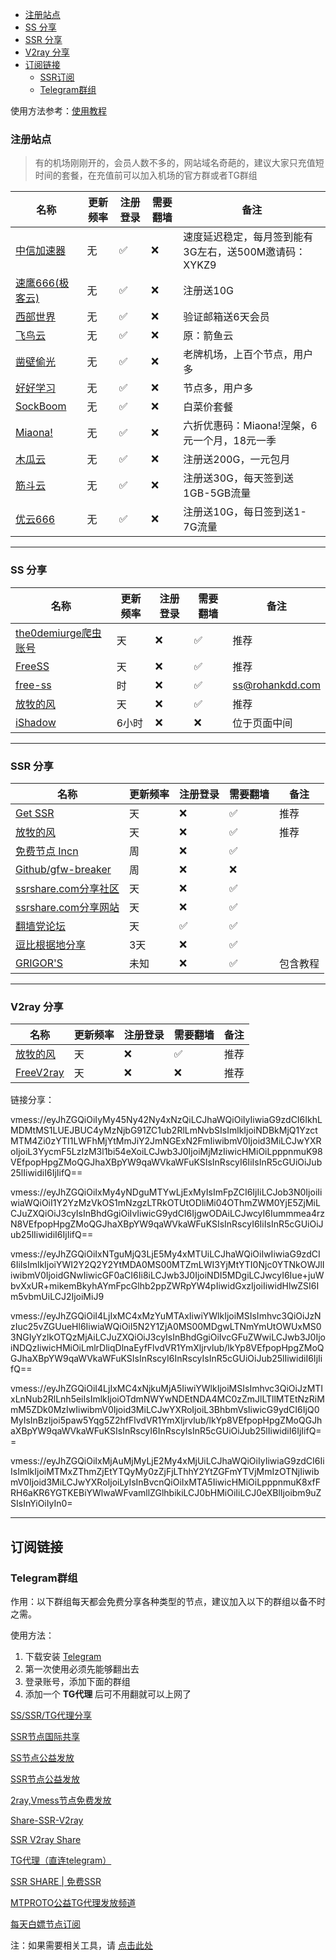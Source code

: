 - [注册站点](#注册站点)
- [SS 分享](#ss-分享)
- [SSR 分享](#ssr-分享)
- [V2ray 分享](#v2ray-分享)
- [订阅链接](#订阅链接)
	- [SSR订阅](#ssr订阅)
	- [Telegram群组](#telegram群组)


使用方法参考：[使用教程](README.md#使用教程)


### 注册站点

> 有的机场刚刚开的，会员人数不多的，网站域名奇葩的，建议大家只充值短时间的套餐，在充值前可以加入机场的官方群或者TG群组

| 名称                                                         | 更新频率 | 注册登录 | 需要翻墙 | 备注         |
| ------------------------------------------------------------ | -------- | -------- | -------- | ------------ |
| [中信加速器](https://api.233fly.com:39786/main_page?aff=XYKZ9&c=1)     | 无       | ✅        | ❌       | 速度延迟稳定，每月签到能有3G左右，送500M邀请码：XYKZ9         |
| [速鹰666(极客云)](https://jike0.com/auth/register?code=kP24)         | 无       | ✅        | ❌        | 注册送10G |
| [西部世界](https://xbsj9895.xyz/i/iv200315/NYyp0Iw)         | 无       | ✅        | ❌        | 验证邮箱送6天会员        |
| [飞鸟云](https://yy-vm.yuyu.cool/auth/register?code=HN8t)         | 无       | ✅        | ❌        | 原：箭鱼云         |
| [凿壁偷光](https://hi.ssrcf.top/auth/register?code=007)     | 无       | ✅        | ❌       | 老牌机场，上百个节点，用户多         |
| [好好学习](https://vip.600mbps.xyz/register?aff=73688)         | 无       | ✅        | ❌        | 节点多，用户多         |
| [SockBoom](https://sockboom.mobi/auth/register?affid=96955)         | 无       | ✅        | ❌        | 白菜价套餐 |
| [Miaona!](https://miaona.xyz/#/register/aal4G8rw)     | 无       | ✅        | ❌       | 六折优惠码：Miaona!涅槃，6元一个月，18元一季         |
| [木瓜云](https://xn--9kq521dyvj.com/auth/register?code=Qqj0)     | 无       | ✅        | ❌       | 注册送200G，一元包月         |
| [筋斗云](https://jdycloud.xyz/auth/register?code=k56R)     | 无       | ✅        | ❌       | 注册送30G，每天签到送1GB-5GB流量         |
| [优云666](https://youyun555.net/auth/register?code=8G2d)     | 无       | ✅        | ❌       | 注册送10G，每日签到送1-7G流量         |



---

### SS 分享

| 名称                                                         | 更新频率 | 注册登录 | 需要翻墙 | 备注         |
| ------------------------------------------------------------ | -------- | -------- | -------- | ------------ |
| [the0demiurge爬虫账号](http://ss.pythonic.life/)         | 天       | ❌        | ✅       | 推荐         |
| [FreeSS](https://my.freess.info/)         | 天       | ❌        | ✅        | 推荐         |
| [free-ss](https://free-ss.site/)                           | 时       | ❌        | ✅        | ss@rohankdd.com |
| [放牧的风](https://www.youneed.win/free-ss)         | 天       | ❌        | ✅        | 推荐         |
| [iShadow](https://get.ishadowx.biz/)                           | 6小时    | ❌        | ❌        | 位于页面中间 |

---

### SSR 分享

| 名称                                                         | 更新频率 | 注册登录 | 需要翻墙 | 备注         |
| ------------------------------------------------------------ | -------- | -------- | -------- | ------------ |
| [Get SSR](https://jichangdaquan.com/node/429.html)         | 天       | ❌        | ✅        | 推荐         |
| [放牧的风](https://www.youneed.win/free-ssr)         | 天       | ❌        | ✅        | 推荐         |
| [免费节点 Incn](https://lncn.org/)                           | 周       | ❌        | ✅        |            |
| [Github/gfw-breaker](https://github.com/gfw-breaker/ssr-accounts) | 周       | ❌        | ❌        |              |
| [ssrshare.com分享社区](https://www.ssrshare.com/forums/ssr-socks-v2ray.2/) | 天       | ❌        | ✅       |              |
| [ssrshare.com分享网站](https://www.ssrtool.com/tool/free_ssr) | 天       | ❌        | ✅        |              |
| [翻墙党论坛](https://fanqiangdang.com/)                      | 天       | ✅        | ✅        |              |
| [逗比根据地分享](https://doubibackup.com/95f80__8.html)   | 3天      | ❌        | ✅        |                                      |
| [GRIGOR'S](https://gdmi.weebly.com/3118523398online.html) | 未知     | ❌        | ✅       | 包含教程                             |


---


### V2ray 分享

| 名称                                                         | 更新频率 | 注册登录 | 需要翻墙 | 备注         |
| ------------------------------------------------------------ | -------- | -------- | -------- | ------------ |
| [放牧的风](https://www.youneed.win/free-v2ray)               | 天       | ❌        | ✅        | 推荐                |
| [FreeV2ray](https://view.freev2ray.org/)               | 天       | ❌        | ❌        | 推荐                |

链接分享：

vmess://eyJhZGQiOiIyMy45Ny42Ny4xNzQiLCJhaWQiOiIyIiwiaG9zdCI6IkhLMDMtMS1LUEJBUC4yMzNjbG91ZC1ub2RlLmNvbSIsImlkIjoiNDBkMjQ1YzctMTM4Zi0zYTI1LWFhMjYtMmJiY2JmNGExN2FmIiwibmV0Ijoid3MiLCJwYXRoIjoiL3YycmF5LzIzM3l1bi54eXoiLCJwb3J0IjoiMjMzIiwicHMiOiLpppnmuK98VEfpopHpgZMoQGJhaXBpYW9qaWVkaWFuKSIsInRscyI6IiIsInR5cGUiOiJub25lIiwidiI6IjIifQ==

vmess://eyJhZGQiOiIxMy4yNDguMTYwLjExMyIsImFpZCI6IjIiLCJob3N0IjoiIiwiaWQiOiI1Y2YzMzVkOS1mNzgzLTRkOTUtODliMi04OThmZWM0YjE5ZjMiLCJuZXQiOiJ3cyIsInBhdGgiOiIvIiwicG9ydCI6IjgwODAiLCJwcyI6Iummmea4rzN8VEfpopHpgZMoQGJhaXBpYW9qaWVkaWFuKSIsInRscyI6IiIsInR5cGUiOiJub25lIiwidiI6IjIifQ==

vmess://eyJhZGQiOiIxNTguMjQ3LjE5My4xMTUiLCJhaWQiOiIwIiwiaG9zdCI6IiIsImlkIjoiYWI2Y2Q2Y2YtMDA0MS00MTZmLWI3YjMtYTI0Njc0YTNkOWJlIiwibmV0IjoidGNwIiwicGF0aCI6Ii8iLCJwb3J0IjoiNDI5MDgiLCJwcyI6Iue+juWbvXxUR+mikemBkyhAYmFpcGlhb2ppZWRpYW4pIiwidGxzIjoiIiwidHlwZSI6Im5vbmUiLCJ2IjoiMiJ9

vmess://eyJhZGQiOiI4LjIxMC4xMzYuMTAxIiwiYWlkIjoiMSIsImhvc3QiOiJzNzIuc25vZGUueHl6IiwiaWQiOiI5N2Y1ZjA0MS00MDgwLTNmYmUtOWUxMS03NGIyYzlkOTQzMjAiLCJuZXQiOiJ3cyIsInBhdGgiOiIvcGFuZWwiLCJwb3J0IjoiNDQzIiwicHMiOiLmlrDliqDlnaEyfFlvdVR1YmXljrvlub/lkYp8VEfpopHpgZMoQGJhaXBpYW9qaWVkaWFuKSIsInRscyI6InRscyIsInR5cGUiOiJub25lIiwidiI6IjIifQ==

vmess://eyJhZGQiOiI4LjIxMC4xNjkuMjA5IiwiYWlkIjoiMSIsImhvc3QiOiJzMTIxLnNub2RlLnh5eiIsImlkIjoiOTdmNWYwNDEtNDA4MC0zZmJlLTllMTEtNzRiMmM5ZDk0MzIwIiwibmV0Ijoid3MiLCJwYXRoIjoiL3BhbmVsIiwicG9ydCI6IjQ0MyIsInBzIjoi5paw5Yqg5Z2hfFlvdVR1YmXljrvlub/lkYp8VEfpopHpgZMoQGJhaXBpYW9qaWVkaWFuKSIsInRscyI6InRscyIsInR5cGUiOiJub25lIiwidiI6IjIifQ==

vmess://eyJhZGQiOiIxMjAuMjMyLjE2My4xMjUiLCJhaWQiOiIyIiwiaG9zdCI6IiIsImlkIjoiMTMxZThmZjEtYTQyMy0zZjFjLThhY2YtZGFmYTVjMmIzOTNjIiwibmV0Ijoid3MiLCJwYXRoIjoiLyIsInBvcnQiOiIxMTA5IiwicHMiOiLpppnmuK8xfFRH6aKR6YGTKEBiYWlwaWFvamllZGlhbikiLCJ0bHMiOiIiLCJ0eXBlIjoibm9uZSIsInYiOiIyIn0=


---

## 订阅链接

### Telegram群组

作用：以下群组每天都会免费分享各种类型的节点，建议加入以下的群组以备不时之需。

使用方法：

1. 下载安装 [Telegram](https://telegram.org/)
2. 第一次使用必须先能够翻出去
3. 登录账号，添加下面的群组
4. 添加一个 **TG代理** 后可不用翻就可以上网了

[SS/SSR/TG代理分享](https://t.me/SSRSUB)

[SSR节点国际共享](https://t.me/ShadowsocksRssr)

[SS节点公益发放](https://t.me/ssList)

[SSR节点公益发放](https://t.me/ssrList)

[2ray,Vmess节点免费发放](https://t.me/V2List)

[Share-SSR-V2ray](https://t.me/Share-SSR-V2ray)

[SSR V2ray Share](https://t.me/freeshadowsock)

[TG代理（直连telegram）](https://t.me/socks5list)

[SSR SHARE | 免费SSR](https://t.me/gyjclub)

[MTPROTO公益TG代理发放频道](https://t.me/onessr)

[每天白嫖节点订阅](https://t.me/baipiaojiedian)


注：如果需要相关工具，请 [点击此处](https://github.com/selierlin/Share-SSR-V2ray/blob/master/tools.md)

